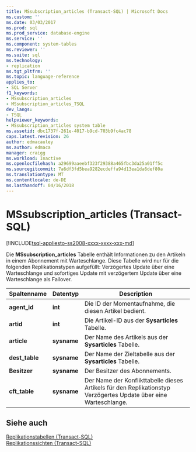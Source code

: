 ```yaml
---
title: MSsubscription_articles (Transact-SQL) | Microsoft Docs
ms.custom: ''
ms.date: 03/03/2017
ms.prod: sql
ms.prod_service: database-engine
ms.service: ''
ms.component: system-tables
ms.reviewer: ''
ms.suite: sql
ms.technology:
- replication
ms.tgt_pltfrm: ''
ms.topic: language-reference
applies_to:
- SQL Server
f1_keywords:
- MSsubscription_articles
- MSsubscription_articles_TSQL
dev_langs:
- TSQL
helpviewer_keywords:
- MSsubscription_articles system table
ms.assetid: dbc1737f-261e-4017-b9cd-703b9fc4ac78
caps.latest.revision: 26
author: edmacauley
ms.author: edmaca
manager: craigg
ms.workload: Inactive
ms.openlocfilehash: a29699aaeebf323f29388a465fbc3da25a01ff5c
ms.sourcegitcommit: 7a6df3fd5bea9282ecdeffa94d13ea1da6def80a
ms.translationtype: MT
ms.contentlocale: de-DE
ms.lasthandoff: 04/16/2018
---
```

# <a name="mssubscriptionarticles-transact-sql"></a>MSsubscription_articles (Transact-SQL)
[!INCLUDE[tsql-appliesto-ss2008-xxxx-xxxx-xxx-md](../../includes/tsql-appliesto-ss2008-xxxx-xxxx-xxx-md.md)]

  Die **MSsubscription_articles** Tabelle enthält Informationen zu den Artikeln in einem Abonnement mit Warteschlange. Diese Tabelle wird nur für die folgenden Replikationstypen aufgefüllt: Verzögertes Update über eine Warteschlange und sofortiges Update mit verzögertem Update über eine Warteschlange als Failover.  
  
|Spaltenname|Datentyp|Description|  
|-----------------|---------------|-----------------|  
|**agent_id**|**int**|Die ID der Momentaufnahme, die diesen Artikel bedient.|  
|**artid**|**int**|Die Artikel-ID aus der **Sysarticles** Tabelle.|  
|**article**|**sysname**|Der Name des Artikels aus der **Sysarticles** Tabelle.|  
|**dest_table**|**sysname**|Der Name der Zieltabelle aus der **Sysarticles** Tabelle.|  
|**Besitzer**|**sysname**|Der Besitzer des Abonnements.|  
|**cft_table**|**sysname**|Der Name der Konflikttabelle dieses Artikels für den Replikationstyp Verzögertes Update über eine Warteschlange.|  
  
## <a name="see-also"></a>Siehe auch  
 [Replikationstabellen &#40;Transact-SQL&#41;](../../relational-databases/system-tables/replication-tables-transact-sql.md)   
 [Replikationssichten &#40;Transact-SQL&#41;](../../relational-databases/system-views/replication-views-transact-sql.md)  
  
  
